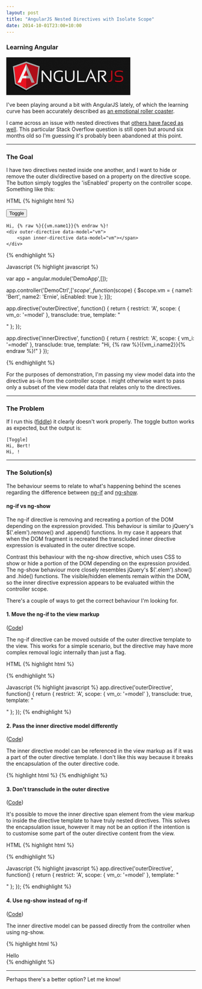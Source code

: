 ```yaml
--- 
layout: post
title: "AngularJS Nested Directives with Isolate Scope"
date: 2014-10-01T23:00+10:00
---
```


### Learning Angular

<img src="/assets/img/angularjs.png" alt="AngularJS">

I've been playing around a bit with AngularJS lately, of which the learning curve has been accurately described as <a href="http://www.bennadel.com/blog/2439-my-experience-with-angularjs-the-super-heroic-javascript-mvw-framework.htm">an emotional roller coaster</a>.

I came across an issue with nested directives that <a href="http://stackoverflow.com/questions/22296084/directives-isolated-scope-variables-are-undefined-if-it-is-wrapped-in-a-directi">others have faced as well</a>. 
This particular Stack Overflow question is still open but around six months old so I'm guessing it's probably been abandoned at this point.

-----

### The Goal

I have two directives nested inside one another, and I want to hide or remove the outer div/directive based on a property on the directive scope.
The button simply toggles the 'isEnabled' property on the controller scope. Something like this:


HTML
{% highlight html %}
<div ng-app="DemoApp" ng-controller="DemoCtrl">
    <button ng-click="vm.isEnabled = !vm.isEnabled">Toggle</button>
    <br/>

    Hi, {% raw %}{{vm.name1}}{% endraw %}!
    <div outer-directive data-model="vm">
        <span inner-directive data-model="vm"></span>
    </div>
</div>
{% endhighlight %}

Javascript
{% highlight javascript %}

var app = angular.module('DemoApp',[]);

app.controller('DemoCtrl',['$scope', function($scope) {
    $scope.vm = {
        name1: 'Bert',
        name2: 'Ernie',
        isEnabled: true
    };
}]);

app.directive('outerDirective', function() {
    return {
        restrict: 'A',
        scope: {
            vm_o: '=model'
        },
        transclude: true,
        template: "<div ng-if='vm_o.isEnabled'><span ng-transclude></span></div>"
    };
});

app.directive('innerDirective', function() {
    return {
        restrict: 'A',
        scope: {
            vm_i: '=model'
        },
        transclude: true,
        template: "Hi, {% raw %}{{vm_i.name2}}{% endraw %}!"
    }
});

{% endhighlight %}

For the purposes of demonstration, I'm passing my view model data into the directive as-is from the controller scope.
I might otherwise want to pass only a subset of the view model data that relates only to the directives.

-----

### The Problem

If I run this ([fiddle](http://jsfiddle.net/yq62duzz/)) it clearly doesn't work properly. 
The toggle button works as expected, but the output is:

    [Toggle]
    Hi, Bert!
    Hi, !

-----

### The Solution(s)
 
The behaviour seems to relate to what's happening behind the scenes regarding the difference between <a href="https://docs.angularjs.org/api/ng/directive/ngIf">ng-if</a> and <a href="https://docs.angularjs.org/api/ng/directive/ngShow">ng-show</a>.

#### ng-if vs ng-show

The ng-if directive is removing and recreating a portion of the DOM depending on the expression provided. 
This behaviour is similar to jQuery's $('.elem').remove() and .append() functions.
In my case it appears that when the DOM fragment is recreated the transcluded inner directive expression is evaluated in the outer directive scope.

Contrast this behaviour with the ng-show directive, which uses CSS to show or hide a portion of the DOM depending on the expression provided. 
The ng-show behaviour more closely resembles jQuery's $('.elem').show() and .hide() functions.
The visible/hidden elements remain within the DOM, so the inner directive expression appears to be evaluated within the controller scope.

There's a couple of ways to get the correct behaviour I'm looking for.

#### 1. Move the ng-if to the view markup
([Code](http://jsfiddle.net/aenpL8fv/))

The ng-if directive can be moved outside of the outer directive template to the view.
This works for a simple scenario, but the directive may have more complex removal logic internally than just a flag.

HTML
{% highlight html %}
<div ng-if="vm.isEnabled" outer-directive data-model="vm">
    <span inner-directive data-model="vm"></span>
</div>
{% endhighlight %}

Javascript
{% highlight javascript %}
app.directive('outerDirective', function() {
    return {
        restrict: 'A',
        scope: {
            vm_o: '=model'
        },
        transclude: true,
        template: "<div><span ng-transclude></span></div>"
    };
});
{% endhighlight %}


#### 2. Pass the inner directive model differently
([Code](http://jsfiddle.net/fbqxnu5x/))

The inner directive model can be referenced in the view markup as if it was a part of the outer directive template.
I don't like this way because it breaks the encapsulation of the outer directive code.

{% highlight html %}
<span inner-directive data-model="vm_o"></span>
{% endhighlight %}


#### 3. Don't transclude in the outer directive
([Code](http://jsfiddle.net/2d5mn7ep/))

It's possible to move the inner directive span element from the view markup to inside the directive template to have truly nested directives.
This solves the encapsulation issue, however it may not be an option if the intention is to customise some part of the outer directive content from the view.

HTML
{% highlight html %}
<div outer-directive data-model="vm"></div>
{% endhighlight %}

Javascript
{% highlight javascript %}
app.directive('outerDirective', function() {
    return {
        restrict: 'A',
        scope: {
            vm_o: '=model'
        },
        template: "<div ng-if='vm_o.isEnabled'><span inner-directive data-model='vm_o'></span></div>"
    };
});
{% endhighlight %}


#### 4. Use ng-show instead of ng-if
([Code](http://jsfiddle.net/k32s118z/))

The inner directive model can be passed directly from the controller when using ng-show.

{% highlight html %}
<div ng-show='vm_o.isEnabled'>Hello <span ng-transclude></span></div>
{% endhighlight %}

-----

Perhaps there's a better option? Let me know!

